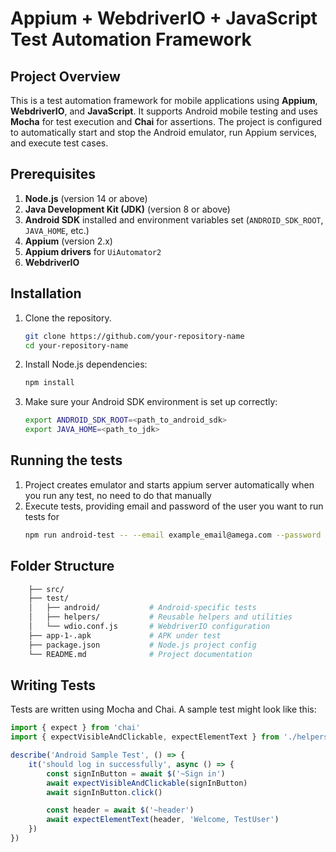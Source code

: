 # Appium + WebdriverIO + JavaScript Test Automation Framework

## Project Overview

This is a test automation framework for mobile applications using **Appium**, **WebdriverIO**, and **JavaScript**. It supports Android mobile testing and uses **Mocha** for test execution and **Chai** for assertions. The project is configured to automatically start and stop the Android emulator, run Appium services, and execute test cases.

## Prerequisites

1. **Node.js** (version 14 or above)
2. **Java Development Kit (JDK)** (version 8 or above)
3. **Android SDK** installed and environment variables set (`ANDROID_SDK_ROOT`, `JAVA_HOME`, etc.)
4. **Appium** (version 2.x)
5. **Appium drivers** for `UiAutomator2`
6. **WebdriverIO**

## Installation

1. Clone the repository.
   ```bash
   git clone https://github.com/your-repository-name
   cd your-repository-name
   ```
2. Install Node.js dependencies:
    ```bash
   npm install
   ```
3. Make sure your Android SDK environment is set up correctly:
    ```bash
   export ANDROID_SDK_ROOT=<path_to_android_sdk>
   export JAVA_HOME=<path_to_jdk>
   ```

## Running the tests

1. Project creates emulator and starts appium server automatically when you run any test, no need to do that manually
2. Execute tests, providing email and password of the user you want to run tests for
    ```bash
   npm run android-test -- --email example_email@amega.com --password example_password
   ```
   
## Folder Structure
```bash
    ├── src/
    ├── test/
    │   ├── android/           # Android-specific tests
    │   ├── helpers/           # Reusable helpers and utilities
    │   └── wdio.conf.js       # WebdriverIO configuration
    ├── app-1-.apk             # APK under test
    ├── package.json           # Node.js project config
    └── README.md              # Project documentation
```
## Writing Tests

Tests are written using Mocha and Chai. A sample test might look like this:
```js
import { expect } from 'chai'
import { expectVisibleAndClickable, expectElementText } from './helpers/assertion-helper.js'

describe('Android Sample Test', () => {
    it('should log in successfully', async () => {
        const signInButton = await $('~Sign in')
        await expectVisibleAndClickable(signInButton)
        await signInButton.click()

        const header = await $('~header')
        await expectElementText(header, 'Welcome, TestUser')
    })
})
```





